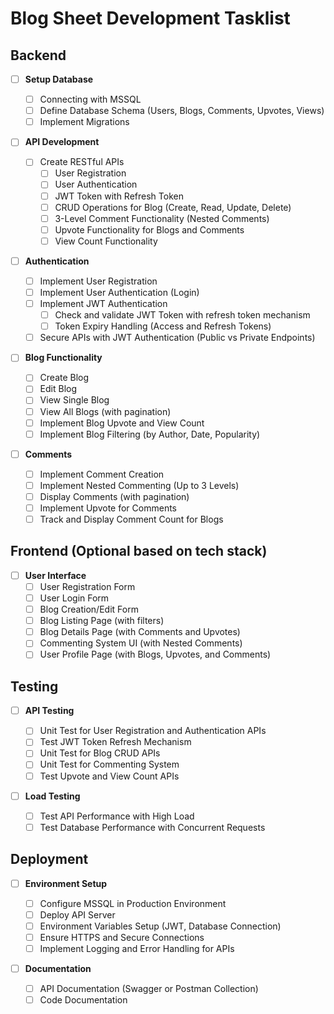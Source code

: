# Blog Sheet Development Tasklist

## Backend

- [ ] **Setup Database**

  - [ ] Connecting with MSSQL
  - [ ] Define Database Schema (Users, Blogs, Comments, Upvotes, Views)
  - [ ] Implement Migrations

- [ ] **API Development**

  - [ ] Create RESTful APIs
    - [ ] User Registration
    - [ ] User Authentication
    - [ ] JWT Token with Refresh Token
    - [ ] CRUD Operations for Blog (Create, Read, Update, Delete)
    - [ ] 3-Level Comment Functionality (Nested Comments)
    - [ ] Upvote Functionality for Blogs and Comments
    - [ ] View Count Functionality

- [ ] **Authentication**

  - [ ] Implement User Registration
  - [ ] Implement User Authentication (Login)
  - [ ] Implement JWT Authentication
    - [ ] Check and validate JWT Token with refresh token mechanism
    - [ ] Token Expiry Handling (Access and Refresh Tokens)
  - [ ] Secure APIs with JWT Authentication (Public vs Private Endpoints)

- [ ] **Blog Functionality**

  - [ ] Create Blog
  - [ ] Edit Blog
  - [ ] View Single Blog
  - [ ] View All Blogs (with pagination)
  - [ ] Implement Blog Upvote and View Count
  - [ ] Implement Blog Filtering (by Author, Date, Popularity)

- [ ] **Comments**
  - [ ] Implement Comment Creation
  - [ ] Implement Nested Commenting (Up to 3 Levels)
  - [ ] Display Comments (with pagination)
  - [ ] Implement Upvote for Comments
  - [ ] Track and Display Comment Count for Blogs

## Frontend (Optional based on tech stack)

- [ ] **User Interface**
  - [ ] User Registration Form
  - [ ] User Login Form
  - [ ] Blog Creation/Edit Form
  - [ ] Blog Listing Page (with filters)
  - [ ] Blog Details Page (with Comments and Upvotes)
  - [ ] Commenting System UI (with Nested Comments)
  - [ ] User Profile Page (with Blogs, Upvotes, and Comments)

## Testing

- [ ] **API Testing**

  - [ ] Unit Test for User Registration and Authentication APIs
  - [ ] Test JWT Token Refresh Mechanism
  - [ ] Unit Test for Blog CRUD APIs
  - [ ] Unit Test for Commenting System
  - [ ] Test Upvote and View Count APIs

- [ ] **Load Testing**
  - [ ] Test API Performance with High Load
  - [ ] Test Database Performance with Concurrent Requests

## Deployment

- [ ] **Environment Setup**

  - [ ] Configure MSSQL in Production Environment
  - [ ] Deploy API Server
  - [ ] Environment Variables Setup (JWT, Database Connection)
  - [ ] Ensure HTTPS and Secure Connections
  - [ ] Implement Logging and Error Handling for APIs

- [ ] **Documentation**
  - [ ] API Documentation (Swagger or Postman Collection)
  - [ ] Code Documentation

